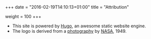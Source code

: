 +++
date = "2016-02-19T14:10:13+01:00"
title = "Attribution"

weight = 100
+++

- This site is powered by [Hugo](http://gohugo.io), an awesome static website engine.
- The logo is derived from a [photography](https://en.wikipedia.org/wiki/Analog_computer#/media/File:Analog_Computing_Machine_GPN-2000-000354.jpg) by [NASA](http://nasa.gov), 1949.
